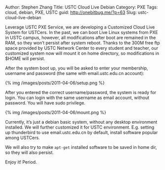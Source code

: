 Author: Stephen Zhang
Title: USTC Cloud Live Debian
Category: PXE
Tags: cloud, debian, PXE, USTC
guid: http://onebitbug.me/?p=63
Slug: ustc-cloud-live-debian

Leverage USTC PXE Service, we are developing a Customized Cloud Live System for USTCers. In the past, we can boot Live Linux systems from PXE in USTC campus, however, all modifications after boot are remained in the RAM, so they won’t persist after system reboot. Thanks to the 300M free ftp space provided by USTC Network Center to every student and teacher, our customized system now will mount it on home directory, so modifications in $HOME will persist.

<!--more-->

After the system boot up, you will be asked to enter your membership, username and password (the same with email.ustc.edu.cn account):

{% img /images/posts/2011-04-06/setup.png %}

After you entered the correct username/password, the system is ready for login. You can login with the same username as email account, without password. You will have sudo privilege.

{% img /images/posts/2011-04-06/mount.png %}

Currently, it’s just a debian basic system, without any desktop environment installed. We will further customized it for USTC environment. E.g. setting up thunderbird to use email.ustc.edu.cn by default, install software popular among USTCers. 

We will also try to make `apt-get` installed software to be saved in home dir, so they will also persist. 

Enjoy it! Period.

